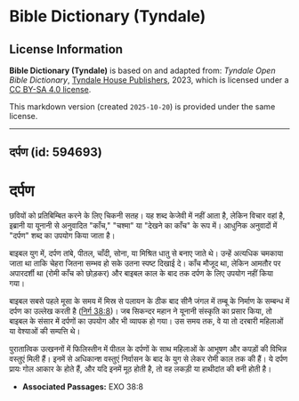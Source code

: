# Bible Dictionary (Tyndale)

## License Information

**Bible Dictionary (Tyndale)** is based on and adapted from: _Tyndale Open Bible Dictionary_, [Tyndale House Publishers](https://tyndaleopenresources.com/), 2023, which is licensed under a [CC BY-SA 4.0 license](https://creativecommons.org/licenses/by-sa/4.0/legalcode.en).

This markdown version (created `2025-10-20`) is provided under the same license.



--------------------------------

## दर्पण (id: 594693)

दर्पण
=====

छवियों को प्रतिबिम्बित करने के लिए चिकनी सतह। यह शब्द केजेवी में नहीं आता है, लेकिन विचार वहां है, इब्रानी या यूनानी से अनुवादित "काँच," "चश्मा" या "देखने का काँच" के रूप में। आधुनिक अनुवादों में "दर्पण" शब्द का उपयोग किया जाता है।

बाइबल युग में, दर्पण तांबे, पीतल, चाँदी, सोना, या मिश्रित धातु से बनाए जाते थे। उन्हें अत्यधिक चमकाया जाता था ताकि चेहरा जितना सम्भव हो सके उतना स्पष्ट दिखाई दे। काँच मौजूद था, लेकिन आमतौर पर अपारदर्शी था (रोमी काँच को छोड़कर) और बाइबल काल के बाद तक दर्पण के लिए उपयोग नहीं किया गया।

बाइबल सबसे पहले मूसा के समय में मिस्र से पलायन के ठीक बाद सीनै जंगल में तम्बू के निर्माण के सम्बन्ध में दर्पण का उल्लेख करती है ([निर्ग 38:8](https://ref.ly/Exod38:8))। जब सिकन्दर महान ने यूनानी संस्कृति का प्रसार किया, तो बाइबल के संसार में दर्पणों का उपयोग और भी व्यापक हो गया। उस समय तक, वे या तो दरबारी महिलाओं या वेश्याओं की सम्पत्ति थे।

पुरातात्विक उत्खननों में फिलिस्तीन में पीतल के दर्पणों के साथ महिलाओं के आभूषण और कपड़ों की विभिन्न वस्तुएं मिली हैं। इनमें से अधिकान्श वस्तुएं निर्वासन के बाद के युग से लेकर रोमी काल तक की हैं। ये दर्पण प्रायः गोल आकार के होते हैं, और यदि इनमें मूठ होती है, तो वह लकड़ी या हाथीदांत की बनी होती है।

* **Associated Passages:** EXO 38:8

